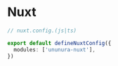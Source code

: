 # Nuxt

```ts
// nuxt.config.(js|ts)

export default defineNuxtConfig({
  modules: ['ununura-nuxt'],
})
```
